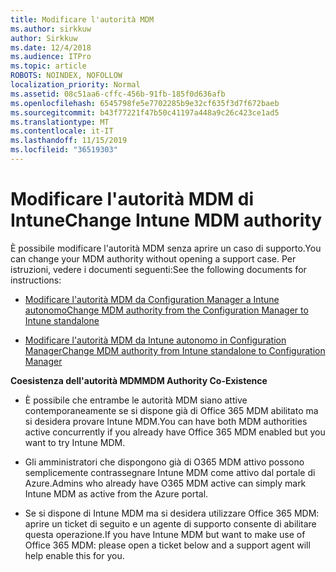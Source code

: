 ```yaml
---
title: Modificare l'autorità MDM
ms.author: sirkkuw
author: Sirkkuw
ms.date: 12/4/2018
ms.audience: ITPro
ms.topic: article
ROBOTS: NOINDEX, NOFOLLOW
localization_priority: Normal
ms.assetid: 08c51aa6-cffc-456b-91fb-185f0d636afb
ms.openlocfilehash: 6545798fe5e7702285b9e32cf635f3d7f672baeb
ms.sourcegitcommit: b43f77221f47b50c41197a448a9c26c423ce1ad5
ms.translationtype: MT
ms.contentlocale: it-IT
ms.lasthandoff: 11/15/2019
ms.locfileid: "36519303"
---
```

# <a name="change-intune-mdm-authority"></a><span data-ttu-id="595ed-102">Modificare l'autorità MDM di Intune</span><span class="sxs-lookup"><span data-stu-id="595ed-102">Change Intune MDM authority</span></span>

<span data-ttu-id="595ed-103">È possibile modificare l'autorità MDM senza aprire un caso di supporto.</span><span class="sxs-lookup"><span data-stu-id="595ed-103">You can change your MDM authority without opening a support case.</span></span> <span data-ttu-id="595ed-104">Per istruzioni, vedere i documenti seguenti:</span><span class="sxs-lookup"><span data-stu-id="595ed-104">See the following documents for instructions:</span></span>
  
- [<span data-ttu-id="595ed-105">Modificare l'autorità MDM da Configuration Manager a Intune autonomo</span><span class="sxs-lookup"><span data-stu-id="595ed-105">Change MDM authority from the Configuration Manager to Intune standalone</span></span>](https://docs.microsoft.com/sccm/mdm/deploy-use/migrate-change-mdm-authority)
    
- [<span data-ttu-id="595ed-106">Modificare l'autorità MDM da Intune autonomo in Configuration Manager</span><span class="sxs-lookup"><span data-stu-id="595ed-106">Change MDM authority from Intune standalone to Configuration Manager</span></span>](https://docs.microsoft.com/sccm/mdm/deploy-use/change-mdm-authority)
    
 <span data-ttu-id="595ed-107">**Coesistenza dell'autorità MDM**</span><span class="sxs-lookup"><span data-stu-id="595ed-107">**MDM Authority Co-Existence**</span></span>
  
- <span data-ttu-id="595ed-108">È possibile che entrambe le autorità MDM siano attive contemporaneamente se si dispone già di Office 365 MDM abilitato ma si desidera provare Intune MDM.</span><span class="sxs-lookup"><span data-stu-id="595ed-108">You can have both MDM authorities active concurrently if you already have Office 365 MDM enabled but you want to try Intune MDM.</span></span>
    
- <span data-ttu-id="595ed-109">Gli amministratori che dispongono già di O365 MDM attivo possono semplicemente contrassegnare Intune MDM come attivo dal portale di Azure.</span><span class="sxs-lookup"><span data-stu-id="595ed-109">Admins who already have O365 MDM active can simply mark Intune MDM as active from the Azure portal.</span></span>
    
- <span data-ttu-id="595ed-110">Se si dispone di Intune MDM ma si desidera utilizzare Office 365 MDM: aprire un ticket di seguito e un agente di supporto consente di abilitare questa operazione.</span><span class="sxs-lookup"><span data-stu-id="595ed-110">If you have Intune MDM but want to make use of Office 365 MDM: please open a ticket below and a support agent will help enable this for you.</span></span>
    

